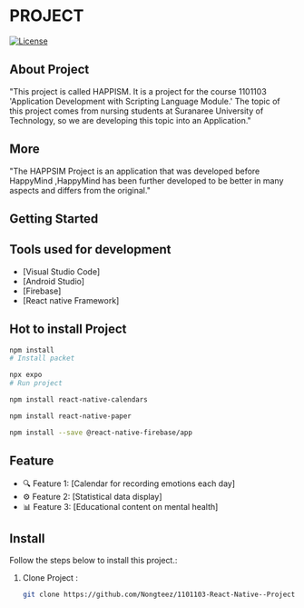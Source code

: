 # PROJECT 

[![License](https://img.shields.io/badge/license-HAPPISM-brightgreen.svg)](LICENSE)


## About Project


"This project is called HAPPISM. It is a project for the course 1101103
'Application Development with Scripting Language Module.' The topic of this project comes from nursing students at Suranaree University of Technology, so we are developing this topic into an Application."

## More
"The HAPPSIM Project is an application that was developed before HappyMind ,HappyMind has been further developed to be better in many aspects and differs from the original."

## Getting Started



## Tools used for development

- [Visual Studio Code]
- [Android Studio]
- [Firebase]
- [React native Framework]

## Hot to install Project

```bash
npm install 
# Install packet 

npx expo
# Run project

npm install react-native-calendars

npm install react-native-paper

npm install --save @react-native-firebase/app

```







## Feature

- 🔍 Feature 1: [Calendar for recording emotions each day]
- ⚙️ Feature 2: [Statistical data display]
- 📊 Feature 3: [Educational content on mental health]

## Install

Follow the steps below to install this project.:

1. Clone Project :
   ```bash
   git clone https://github.com/Nongteez/1101103-React-Native--Project-HPS-APP.git
